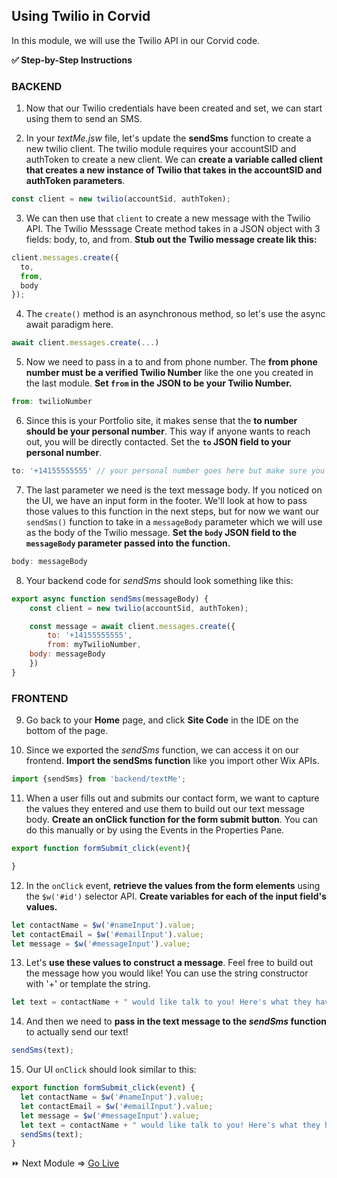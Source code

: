 ## Using Twilio in Corvid

In this module, we will use the Twilio API in our Corvid code.

**:white_check_mark: Step-by-Step Instructions**
### BACKEND

1. Now that our Twilio credentials have been created and set, we can start using them to send an SMS.

2. In your _textMe.jsw_ file, let's update the **sendSms** function to create a new twilio client. The twilio module requires your accountSID and authToken to create a new client. We can **create a variable called client that creates a new instance of Twilio that takes in the accountSID and authToken parameters**.
```javascript
const client = new twilio(accountSid, authToken);
```

3. We can then use that `client` to create a new message with the Twilio API. The Twilio Messsage Create method takes in a JSON object with 3 fields: body, to, and from. **Stub out the Twilio message create lik this:**
```javascript
client.messages.create({
  to,
  from,
  body
});
```

4. The `create()` method is an asynchronous method, so let's use the async await paradigm here.
```javascript
await client.messages.create(...)
```

5. Now we need to pass in a to and from phone number. The **from phone number must be a verified Twilio Number** like the one you created in the last module. **Set `from` in the JSON to be your Twilio Number.**
```javascript
from: twilioNumber
```

6. Since this is your Portfolio site, it makes sense that the **to number should be your personal number**. This way if anyone wants to reach out, you will be directly contacted. Set the **`to` JSON field to your personal number**.
```javascript
to: '+14155555555' // your personal number goes here but make sure you include the Country Code like +1
```

7. The last parameter we need is the text message body. If you noticed on the UI, we have an input form in the footer. We'll look at how to pass those values to this function in the next steps, but for now we want our `sendSms()` function to take in a `messageBody` parameter which we will use as the body of the Twilio message. **Set the `body` JSON field to the `messageBody` parameter passed into the function.**
```javascript
body: messageBody
```

8. Your backend code for _sendSms_ should look something like this:
```javascript
export async function sendSms(messageBody) {
	const client = new twilio(accountSid, authToken);

	const message = await client.messages.create({
		to: '+14155555555',
		from: myTwilioNumber,
    body: messageBody
	})
}
```
### FRONTEND

9. Go back to your **Home** page, and click **Site Code** in the IDE on the bottom of the page.

10. Since we exported the _sendSms_ function, we can access it on our frontend. **Import the sendSms function** like you import other Wix APIs.
```javascript
import {sendSms} from 'backend/textMe';
```

11. When a user fills out and submits our contact form, we want to capture the values they entered and use them to build out our text message body. **Create an onClick function for the form submit button**. You can do this manually or by using the Events in the Properties Pane.
```javascript
export function formSubmit_click(event){

}
```

12. In the `onClick` event, **retrieve the values from the form elements** using the `$w('#id')` selector API. **Create variables for each of the input field's values.**
```javascript
let contactName = $w('#nameInput').value;
let contactEmail = $w('#emailInput').value;
let message = $w('#messageInput').value;
```

13. Let's **use these values to construct a message**. Feel free to build out the message how you would like! You can use the string constructor with '+' or template the string.
```javascript
let text = contactName + " would like talk to you! Here's what they have to say: " + message + " - Reply to them at " + contactEmail;
```

14. And then we need to **pass in the text message to the _sendSms_ function** to actually send our text!
```javascript
sendSms(text);
```

15. Our UI `onClick` should look similar to this:
```javascript
export function formSubmit_click(event) {
  let contactName = $w('#nameInput').value;
  let contactEmail = $w('#emailInput').value;
  let message = $w('#messageInput').value;
  let text = contactName + " would like talk to you! Here's what they have to say: " + message + " - Reply to them at " + contactEmail;
  sendSms(text);
}
```


:fast_forward: Next Module => [Go Live](PRODUCTION.md)  
